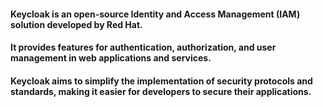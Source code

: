 #### Keycloak is an open-source Identity and Access Management (IAM) solution developed by Red Hat.

#### It provides features for authentication, authorization, and user management in web applications and services.

#### Keycloak aims to simplify the implementation of security protocols and standards, making it easier for developers to secure their applications.
